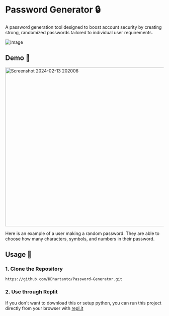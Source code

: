 # Password Generator 🔒

A password generation tool designed to boost account security by creating strong, randomized passwords tailored to individual user requirements.

![image](https://i.pinimg.com/originals/49/1e/cf/491ecfcebd2192e29b758ca798717ec6.gif)

## Demo 🎯

<img width="505" alt="Screenshot 2024-02-13 202006" src="https://github.com/DDhartanto/Password-Generator/assets/130509435/f303a8fb-b4c1-48a7-a490-90f990971191">

Here is an example of a user making a random password. They are able to choose how many characters, symbols, and numbers in their password.

## Usage 🚀
### 1. Clone the Repository
```
https://github.com/DDhartanto/Password-Generator.git
```
### 2. Use through Replit
If you don't want to download this or setup python, you can run this project directly from your browser with [repl.it](https://replit.com/@dylandhartanto4/Password-Generator)

